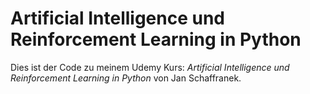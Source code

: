 # Artificial Intelligence und Reinforcement Learning in Python

Dies ist der Code zu meinem Udemy Kurs:
*Artificial Intelligence und Reinforcement Learning in Python* von Jan Schaffranek.
